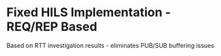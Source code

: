 # Fixed HILS Implementation - REQ/REP Based
Based on RTT investigation results - eliminates PUB/SUB buffering issues
